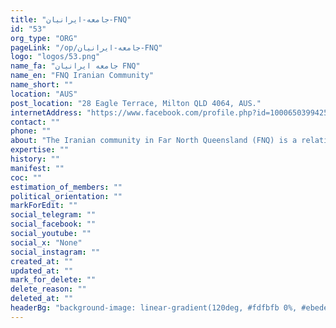 ```yaml
---
title: "جامعه-ایرانیان-FNQ"
id: "53"
org_type: "ORG"
pageLink: "/op/جامعه-ایرانیان-FNQ"
logo: "logos/53.png"
name_fa: "جامعه ایرانیان FNQ"
name_en: "FNQ Iranian Community"
name_short: ""
location: "AUS"
post_location: "28 Eagle Terrace, Milton QLD 4064, AUS."
internetAddress: "https://www.facebook.com/profile.php?id=100065039942588&locale=hi_IN"
contact: ""
phone: ""
about: "The Iranian community in Far North Queensland (FNQ) is a relatively small but growing community. Many individuals have moved to the region for reasons like pursuing academic opportunities, seeking a safer environment, or enjoying a better quality of life."
expertise: ""
history: ""
manifest: ""
coc: ""
estimation_of_members: ""
political_orientation: ""
markForEdit: ""
social_telegram: ""
social_facebook: ""
social_youtube: ""
social_x: "None"
social_instagram: ""
created_at: ""
updated_at: ""
mark_for_delete: ""
delete_reason: ""
deleted_at: ""
headerBg: "background-image: linear-gradient(120deg, #fdfbfb 0%, #ebedee 100%);"
---
```


